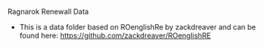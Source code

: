 Ragnarok Renewall Data
- This is a data folder based on ROenglishRe by zackdreaver and can be found here: https://github.com/zackdreaver/ROenglishRE
